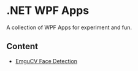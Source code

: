 # .NET WPF Apps

A collection of WPF Apps for experiment and fun.

## Content

- [EmguCV Face Detection](./src/emgucv-face-detection/)
